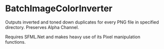 # BatchImageColorInverter
Outputs inverted and toned down duplicates for every PNG file in specified directory.
Preserves Alpha Channel.

Requires SFML.Net and makes heavy use of its Pixel manipulation functions.
